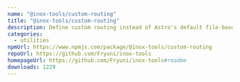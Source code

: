```yaml
---
name: "@inox-tools/custom-routing"
title: "@inox-tools/custom-routing"
description: Define custom routing instead of Astro's default file-based routing.
categories:
  - utilities
npmUrl: https://www.npmjs.com/package/@inox-tools/custom-routing
repoUrl: https://github.com/Fryuni/inox-tools
homepageUrl: https://github.com/Fryuni/inox-tools#readme
downloads: 1229
---
```

